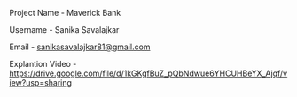Project Name - Maverick Bank

Username - Sanika Savalajkar

Email - sanikasavalajkar81@gmail.com

Explantion Video - https://drive.google.com/file/d/1kGKgfBuZ_pQbNdwue6YHCUHBeYX_Ajqf/view?usp=sharing
